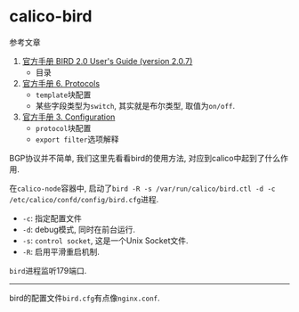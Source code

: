 # calico-bird

参考文章

1. [官方手册 BIRD 2.0 User's Guide (version 2.0.7)](https://bird.network.cz/?get_doc&v=20&f=bird.html#toc6)
    - 目录
2. [官方手册 6. Protocols](https://bird.network.cz/?get_doc&v=20&f=bird-6.html#ss6.3)
    - `template`块配置
    - 某些字段类型为`switch`, 其实就是布尔类型, 取值为`on/off`.
2. [官方手册 3. Configuration](https://bird.network.cz/?get_doc&v=20&f=bird-3.html)
    - `protocol`块配置
    - `export filter`选项解释

BGP协议并不简单, 我们这里先看看bird的使用方法, 对应到calico中起到了什么作用.

在`calico-node`容器中, 启动了`bird -R -s /var/run/calico/bird.ctl -d -c /etc/calico/confd/config/bird.cfg`进程.

- `-c`: 指定配置文件
- `-d`: debug模式, 同时在前台运行.
- `-s`: `control socket`, 这是一个Unix Socket文件.
- `-R`: 启用平滑重启机制.

`bird`进程监听179端口.

------

bird的配置文件`bird.cfg`有点像`nginx.conf`.

